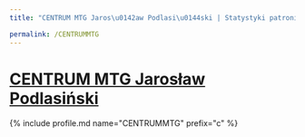 ```yaml
---
title: "CENTRUM MTG Jaros\u0142aw Podlasi\u0144ski | Statystyki patronite.pl | Patromierz"

permalink: /CENTRUMMTG
---
```


# [CENTRUM MTG Jarosław Podlasiński](https://patronite.pl/CENTRUMMTG)

{% include profile.md name="CENTRUMMTG" prefix="c" %}
